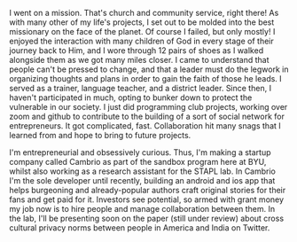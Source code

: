 I went on a mission. That's church and community service, right there! As with many other of my life's projects, I set out to be molded into the best missionary on the face of the planet. Of course I failed, but only mostly! I enjoyed the interaction with many children of God in every stage of their journey back to Him, and I wore through 12 pairs of shoes as I walked alongside them as we got many miles closer. I came to understand that people can't be pressed to change, and that a leader must do the legwork in organizing thoughts and plans in order to gain the faith of those he leads. I served as a trainer, language teacher, and a district leader.
Since then, I haven't participated in much, opting to bunker down to protect the vulnerable in our society. I just did programming club projects, working over zoom and github to contribute to the building of a sort of social network for entrepreneurs. It got complicated, fast. Collaboration hit many snags that I learned from and hope to bring to future projects.




I'm entrepreneurial and obsessively curious. Thus, I'm making a startup company called Cambrio as part of the sandbox program here at BYU, whilst also working as a research assistant for the STAPL lab. In Cambrio I'm the sole developer until recently, building an android and ios app that helps burgeoning and already-popular authors craft original stories for their fans and get paid for it. Investors see potential, so armed with grant money my job now is to hire people and manage collaboration between them. In the lab, I'll be presenting soon on the paper (still under review) about cross cultural privacy norms between people in America and India on Twitter.